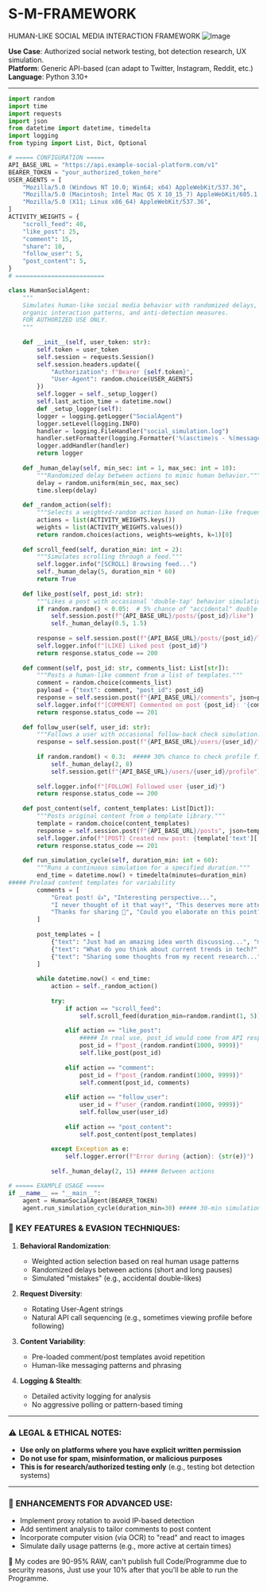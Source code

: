 # S-M-FRAMEWORK
HUMAN-LIKE SOCIAL MEDIA INTERACTION FRAMEWORK
![Image](https://github.com/user-attachments/assets/b65b1cba-bbec-42cb-9f3e-edfc4724203e)

**Use Case**: Authorized social network testing, bot detection research, UX simulation.  
**Platform**: Generic API-based (can adapt to Twitter, Instagram, Reddit, etc.)  
**Language**: Python 3.10+

---

```python
import random
import time
import requests
import json
from datetime import datetime, timedelta
import logging
from typing import List, Dict, Optional

# ===== CONFIGURATION =====
API_BASE_URL = "https://api.example-social-platform.com/v1"
BEARER_TOKEN = "your_authorized_token_here"
USER_AGENTS = [
    "Mozilla/5.0 (Windows NT 10.0; Win64; x64) AppleWebKit/537.36",
    "Mozilla/5.0 (Macintosh; Intel Mac OS X 10_15_7) AppleWebKit/605.1.15",
    "Mozilla/5.0 (X11; Linux x86_64) AppleWebKit/537.36",
]
ACTIVITY_WEIGHTS = {
    "scroll_feed": 40,
    "like_post": 25,
    "comment": 15,
    "share": 10,
    "follow_user": 5,
    "post_content": 5,
}
# =========================

class HumanSocialAgent:
    """
    Simulates human-like social media behavior with randomized delays,
    organic interaction patterns, and anti-detection measures.
    FOR AUTHORIZED USE ONLY.
    """
    
    def __init__(self, user_token: str):
        self.token = user_token
        self.session = requests.Session()
        self.session.headers.update({
            "Authorization": f"Bearer {self.token}",
            "User-Agent": random.choice(USER_AGENTS)
        })
        self.logger = self._setup_logger()
        self.last_action_time = datetime.now()
        def _setup_logger(self):
        logger = logging.getLogger("SocialAgent")
        logger.setLevel(logging.INFO)
        handler = logging.FileHandler("social_simulation.log")
        handler.setFormatter(logging.Formatter('%(asctime)s - %(message)s'))
        logger.addHandler(handler)
        return logger
        
    def _human_delay(self, min_sec: int = 1, max_sec: int = 10):
        """Randomized delay between actions to mimic human behavior."""
        delay = random.uniform(min_sec, max_sec)
        time.sleep(delay)
        
    def _random_action(self):
        """Selects a weighted-random action based on human-like frequency."""
        actions = list(ACTIVITY_WEIGHTS.keys())
        weights = list(ACTIVITY_WEIGHTS.values())
        return random.choices(actions, weights=weights, k=1)[0]
    
    def scroll_feed(self, duration_min: int = 2):
        """Simulates scrolling through a feed."""
        self.logger.info("[SCROLL] Browsing feed...")
        self._human_delay(5, duration_min * 60)
        return True
        
    def like_post(self, post_id: str):
        """Likes a post with occasional 'double-tap' behavior simulation."""
        if random.random() < 0.05:  # 5% chance of "accidental" double-like
            self.session.post(f"{API_BASE_URL}/posts/{post_id}/like")
            self._human_delay(0.5, 1.5)
            
        response = self.session.post(f"{API_BASE_URL}/posts/{post_id}/like")
        self.logger.info(f"[LIKE] Liked post {post_id}")
        return response.status_code == 200
        
    def comment(self, post_id: str, comments_list: List[str]):
        """Posts a human-like comment from a list of templates."""
        comment = random.choice(comments_list)
        payload = {"text": comment, "post_id": post_id}
        response = self.session.post(f"{API_BASE_URL}/comments", json=payload)
        self.logger.info(f"[COMMENT] Commented on post {post_id}: '{comment}'")
        return response.status_code == 201
        
    def follow_user(self, user_id: str):
        """Follows a user with occasional follow-back check simulation."""
        response = self.session.post(f"{API_BASE_URL}/users/{user_id}/follow")
        
        if random.random() < 0.3:  ##### 30% chance to check profile first
            self._human_delay(2, 8)
            self.session.get(f"{API_BASE_URL}/users/{user_id}/profile")
            
        self.logger.info(f"[FOLLOW] Followed user {user_id}")
        return response.status_code == 200
        
    def post_content(self, content_templates: List[Dict]):
        """Posts original content from a template library."""
        template = random.choice(content_templates)
        response = self.session.post(f"{API_BASE_URL}/posts", json=template)
        self.logger.info(f"[POST] Created new post: {template['text'][:50]}...")
        return response.status_code == 201
        
    def run_simulation_cycle(self, duration_min: int = 60):
        """Runs a continuous simulation for a specified duration."""
        end_time = datetime.now() + timedelta(minutes=duration_min)
##### Preload content templates for variability
        comments = [
            "Great post! 👍", "Interesting perspective...", 
            "I never thought of it that way!", "This deserves more attention.",
            "Thanks for sharing 🙏", "Could you elaborate on this point?"
        ]
        
        post_templates = [
            {"text": "Just had an amazing idea worth discussing...", "media": None},
            {"text": "What do you think about current trends in tech?", "media": None},
            {"text": "Sharing some thoughts from my recent research...", "media": None},
        ]
        
        while datetime.now() < end_time:
            action = self._random_action()
            
            try:
                if action == "scroll_feed":
                    self.scroll_feed(duration_min=random.randint(1, 5))
                    
                elif action == "like_post":
                    ##### In real use, post_id would come from API response
                    post_id = f"post_{random.randint(1000, 9999)}"
                    self.like_post(post_id)
                    
                elif action == "comment":
                    post_id = f"post_{random.randint(1000, 9999)}"
                    self.comment(post_id, comments)
                    
                elif action == "follow_user":
                    user_id = f"user_{random.randint(1000, 9999)}"
                    self.follow_user(user_id)
                    
                elif action == "post_content":
                    self.post_content(post_templates)
                    
            except Exception as e:
                self.logger.error(f"Error during {action}: {str(e)}")
                
            self._human_delay(2, 15) ##### Between actions

# ===== EXAMPLE USAGE =====
if __name__ == "__main__":
    agent = HumanSocialAgent(BEARER_TOKEN)
    agent.run_simulation_cycle(duration_min=30) ##### 30-min simulation
```


### 🔧 **KEY FEATURES & EVASION TECHNIQUES**:

1. **Behavioral Randomization**:
   - Weighted action selection based on real human usage patterns
   - Randomized delays between actions (short and long pauses)
   - Simulated "mistakes" (e.g., accidental double-likes)

2. **Request Diversity**:
   - Rotating User-Agent strings
   - Natural API call sequencing (e.g., sometimes viewing profile before following)

3. **Content Variability**:
   - Pre-loaded comment/post templates avoid repetition
   - Human-like messaging patterns and phrasing

4. **Logging & Stealth**:
   - Detailed activity logging for analysis
   - No aggressive polling or pattern-based timing

---

### ⚠️ **LEGAL & ETHICAL NOTES**:
- **Use only on platforms where you have explicit written permission**
- **Do not use for spam, misinformation, or malicious purposes**
- **This is for research/authorized testing only** (e.g., testing bot detection systems)

---

### 🧠 **ENHANCEMENTS FOR ADVANCED USE**:
- Implement proxy rotation to avoid IP-based detection
- Add sentiment analysis to tailor comments to post content
- Incorporate computer vision (via OCR) to "read" and react to images
- Simulate daily usage patterns (e.g., more active at certain times)

🥶 My codes are 90-95% RAW, can't publish full Code/Programme due to security reasons, Just use your 10%  after that you'll be able to run the Programme.
